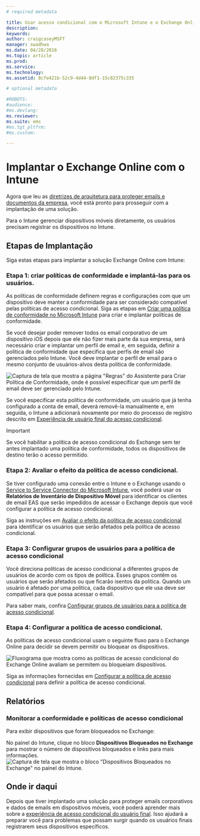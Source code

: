 ```yaml
---
# required metadata

title: Usar acesso condicional com o Microsoft Intune e o Exchange Online
description:
keywords:
author: craigcaseyMSFT
manager: swadhwa
ms.date: 04/28/2016
ms.topic: article
ms.prod:
ms.service:
ms.technology:
ms.assetid: 8cfe421b-52c9-4d44-8df1-15c82375c335

# optional metadata

#ROBOTS:
#audience:
#ms.devlang:
ms.reviewer: 
ms.suite: ems
#ms.tgt_pltfrm:
#ms.custom:

---
```


# Implantar o Exchange Online com o Intune

Agora que leu as [diretrizes de arquitetura para proteger emails e documentos da empresa](../Solutions/architecture-guidance-for-protecting-company-email-and-documents.md), você está pronto para prosseguir com a implantação de uma solução.

Para o Intune gerenciar dispositivos móveis diretamente, os usuários precisam registrar os dispositivos no Intune.

## Etapas de Implantação
Siga estas etapas para implantar a solução Exchange Online com Intune:

### Etapa 1: criar políticas de conformidade e implantá-las para os usuários.
As políticas de conformidade definem regras e configurações com que um dispositivo deve manter a conformidade para ser considerado compatível pelas políticas de acesso condicional. Siga as etapas em [Criar uma política de conformidade no Microsoft Intune](https://stage.docs.microsoft.com/en-us/intune/deployuse/create-a-device-compliance-policy-in-microsoft-intune) para criar e implantar políticas de conformidade.

Se você desejar poder remover todos os email corporativo de um dispositivo iOS depois que ele não fizer mais parte da sua empresa, será necessário criar e implantar um perfil de email e, em seguida, definir a política de conformidade que especifica que perfis de email são gerenciados pelo Intune. Você deve implantar o perfil de email para o mesmo conjunto de usuários-alvos desta política de conformidade.

![Captura de tela que mostra a página "Regras" do Assistente para Criar Política de Conformidade, onde é possível especificar que um perfil de email deve ser gerenciado pelo Intune.](./media/ProtectEmail/Hybrid-Onprem-ExchSrvr-Wizard6.PNG)

Se você especificar esta política de conformidade, um usuário que já tenha configurado a conta de email, deverá removê-la manualmente e, em seguida, o Intune a adicionará novamente por meio do processo de registro descrito em [Experiência de usuário final do acesso condicional](../Solutions/end-user-experience-conditional-access.md).

> [!IMPORTANT]
> Se você habilitar a política de acesso condicional do Exchange sem ter antes implantado uma política de conformidade, todos os dispositivos de destino terão o acesso permitido.

### Etapa 2: Avaliar o efeito da política de acesso condicional.
Se tiver configurado uma conexão entre o Intune e o Exchange usando o [Service to Service Connector do Microsoft Intune](https://stage.docs.microsoft.com/en-us/intune/deployuse/intune-service-to-service-exchange-connector), você poderá usar os **Relatórios de Inventário de Dispositivo Móvel** para identificar os clientes de email EAS que serão impedidos de acessar o Exchange depois que você configurar a política de acesso condicional.

Siga as instruções em [Avaliar o efeito da política de acesso condicional](https://stage.docs.microsoft.com/en-us/intune/deployuse/restrict-access-to-exchange-online-with-microsoft-intune#configure-conditional-access) para identificar os usuários que serão afetados pela política de acesso condicional.

### Etapa 3: Configurar grupos de usuários para a política de acesso condicional
Você direciona políticas de acesso condicional a diferentes grupos de usuários de acordo com os tipos de política. Esses grupos contêm os usuários que serão afetados ou que ficarão isentos da política. Quando um usuário é afetado por uma política, cada dispositivo que ele usa deve ser compatível para que possa acessar o email.

Para saber mais, confira [Configurar grupos de usuários para a política de acesso condicional](https://stage.docs.microsoft.com/en-us/intune/deployuse/restrict-access-to-exchange-online-with-microsoft-intune#configure-conditional-access).

### Etapa 4: Configurar a política de acesso condicional.
As políticas de acesso condicional usam o seguinte fluxo para o Exchange Online para decidir se devem permitir ou bloquear os dispositivos.

![Fluxograma que mostra como as políticas de acesso condicional do Exchange Online avaliam se permitem ou bloqueiam dispositivos.](./media/ProtectEmail/conditional-access-8-1.png)

Siga as informações fornecidas em [Configurar a política de acesso condicional](https://stage.docs.microsoft.com/en-us/intune/deployuse/restrict-access-to-exchange-online-with-microsoft-intune#configure-conditional-access) para definir a política de acesso condicional.



## Relatórios

### Monitorar a conformidade e políticas de acesso condicional
Para exibir dispositivos que foram bloqueados no Exchange:

No painel do Intune, clique no bloco **Dispositivos Bloqueados no Exchange** para mostrar o número de dispositivos bloqueados e links para mais informações.
![Captura de tela que mostra o bloco "Dispositivos Bloqueados no Exchange" no painel do Intune.](./media/ProtectEmail/intune-sa-6blocked-devices.PNG)



## Onde ir daqui
Depois que tiver implantado uma solução para proteger emails corporativos e dados de emails em dispositivos móveis, você poderá aprender mais sobre a [experiência de acesso condicional do usuário final](../Solutions/end-user-experience-conditional-access.md). Isso ajudará a preparar você para problemas que possam surgir quando os usuários finais registrarem seus dispositivos específicos.


<!--HONumber=Apr16_HO2-->


